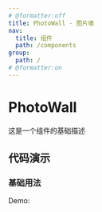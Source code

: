 ```yaml
---
# @formatter:off
title: PhotoWall - 图片墙
nav:
  title: 组件
  path: /components
group:
  path: /
# @formatter:on
---
```


# PhotoWall

这是一个组件的基础描述

## 代码演示

### 基础用法

Demo:

<code src="./index.ts"  background="#f0f2f5" />
